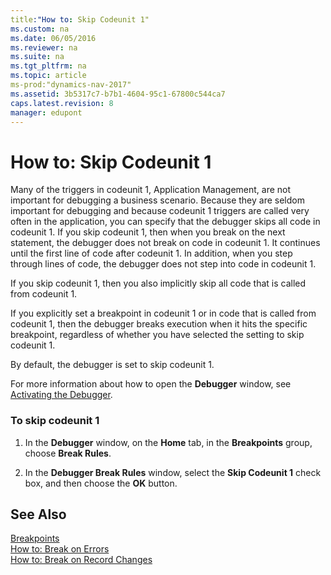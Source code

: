 ```yaml
---
title:"How to: Skip Codeunit 1"
ms.custom: na
ms.date: 06/05/2016
ms.reviewer: na
ms.suite: na
ms.tgt_pltfrm: na
ms.topic: article
ms-prod:"dynamics-nav-2017"
ms.assetid: 3b5317c7-b7b1-4604-95c1-67800c544ca7
caps.latest.revision: 8
manager: edupont
---
```

# How to: Skip Codeunit 1
Many of the triggers in codeunit 1, Application Management, are not important for debugging a business scenario. Because they are seldom important for debugging and because codeunit 1 triggers are called very often in the application, you can specify that the debugger skips all code in codeunit 1. If you skip codeunit 1, then when you break on the next statement, the debugger does not break on code in codeunit 1. It continues until the first line of code after codeunit 1. In addition, when you step through lines of code, the debugger does not step into code in codeunit 1.  
  
 If you skip codeunit 1, then you also implicitly skip all code that is called from codeunit 1.  
  
 If you explicitly set a breakpoint in codeunit 1 or in code that is called from codeunit 1, then the debugger breaks execution when it hits the specific breakpoint, regardless of whether you have selected the setting to skip codeunit 1.  
  
 By default, the debugger is set to skip codeunit 1.  
  
 For more information about how to open the **Debugger** window, see [Activating the Debugger](Activating-the-Debugger.md).  
  
### To skip codeunit 1  
  
1.  In the **Debugger** window, on the **Home** tab, in the **Breakpoints** group, choose **Break Rules**.  
  
2.  In the **Debugger Break Rules** window, select the **Skip Codeunit 1** check box, and then choose the **OK** button.  
  
## See Also  
 [Breakpoints](Breakpoints.md)   
 [How to: Break on Errors](../Topic/How%20to:%20Break%20on%20Errors.md)   
 [How to: Break on Record Changes](../Topic/How%20to:%20Break%20on%20Record%20Changes.md)